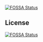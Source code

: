 [![FOSSA Status](https://app.fossa.io/api/projects/git%2Bgithub.com%2Fvenkatkriish%2FTerraform-Eks.svg?type=shield)](https://app.fossa.io/projects/git%2Bgithub.com%2Fvenkatkriish%2FTerraform-Eks?ref=badge_shield)




## License
[![FOSSA Status](https://app.fossa.io/api/projects/git%2Bgithub.com%2Fvenkatkriish%2FTerraform-Eks.svg?type=large)](https://app.fossa.io/projects/git%2Bgithub.com%2Fvenkatkriish%2FTerraform-Eks?ref=badge_large)